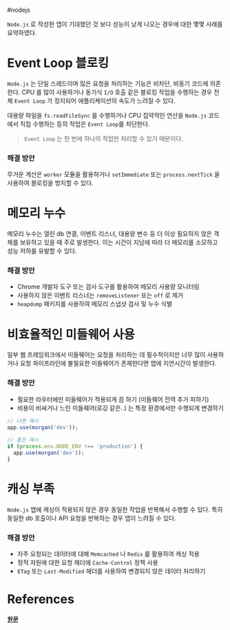 #nodejs

`Node.js` 로 작성한 앱이 기대했던 것 보다 성능이 낮게 나오는 경우에 대한 몇몇 사례를 요약하였다.

# Event Loop 블로킹
`Node.js` 는 단일 스레드이며 많은 요청을 처리하는 기능은 비차단, 비동기 코드에 의존한다.
CPU 를 많이 사용하거나 동기식 `I/O` 호출 같은 블로킹 작업을 수행하는 경우 
전체 `Event Loop` 가 정지되어 애플리케이션의 속도가 느려질 수 있다.

대용량 파일을 `fs.readFileSync` 를 수행하거나 CPU 집약적인 연산을 `Node.js` 코드에서 직접 수행하는 등의 작업은 `Event Loop`를 차단한다.
> `Event Loop` 는 한 번에 하나의 작업만 처리할 수 있기 때문이다.
### 해결 방안
무거운 계산은 `worker` 모듈을 활용하거나 `setImmediate` 또는 `process.nextTick` 을 사용하여 블로킹을 방지할 수 있다.

# 메모리 누수
메모리 누수는 열린 db 연결, 이벤트 리스너, 대용량 변수 등 더 이상 필요하지 않은 객체를 보유하고 있을 때 주로 발생한다.
이는 시간이 지남에 따라 더 메모리를 소모하고 성능 저하를 유발할 수 있다.
### 해결 방안
* Chrome 개발자 도구 또는 검사 도구를 활용하여 메모리 사용량 모니터링
* 사용하지 않은 이벤트 리스너는 `removeListener` 또는 `off` 로 제거
* `heapdump` 패키지를 사용하여 메모리 스냅샷 검사 및 누수 식별

# 비효율적인 미들웨어 사용
일부 웹 프레임워크에서 미들웨어는 요청을 처리하는 데 필수적이지만 너무 많이 사용하거나 요청 파이프라인에 불필요한 미들웨어가 존재한다면 앱에 지연시간이 발생한다.
### 해결 방안
* 필요한 라우터에만 미들웨어가 적용되게 끔 하기 (미들웨어 전역 추가 피하기)
* 비용이 비싸거나 느린 미들웨어(로깅 같은..) 는 특정 환경에서만 수행되게 변경하기
```javascript
// 나쁜 예시
app.use(morgan('dev'));  
  
// 좋은 예시
if (process.env.NODE_ENV !== 'production') {  
  app.use(morgan('dev'));  
}
```

# 캐싱 부족
`Node.js` 앱에 캐싱이 적용되지 않은 경우 동일한 작업을 반복해서 수행할 수 있다.
특히 동일한 db 호출이나 API 요청을 반복하는 경우 앱이 느려질 수 있다.
### 해결 방안
* 자주 요청되는 데이터에 대해 `Memcached` 나 `Redis` 를 활용하여 캐싱 적용
* 정적 자원에 대한 요청 헤더에 `Cache-Control` 정책 사용
* `ETag` 또는 `Last-Modified` 헤더를 사용하여 변경되지 않은 데이터 처리하기

# References
**[원문](https://javascript.plainenglish.io/why-your-node-js-app-is-slower-than-you-think-8da4894df95c)**
